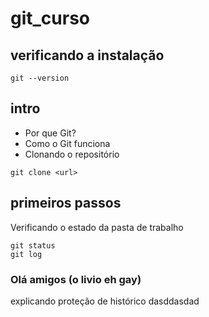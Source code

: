 # git_curso

## verificando a instalação

```
git --version
```

## intro

- Por que Git?
- Como o Git funciona
- Clonando o repositório

```
git clone <url>
```

## primeiros passos

Verificando o estado da pasta de trabalho
```
git status
git log
```

### Olá amigos (o livio eh gay)

explicando proteção de histórico
dasddasdad